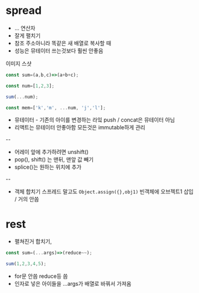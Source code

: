 # spread
- ... 연산자
- 잘게 펼치기
- 참조 주소아니라 똑같은 새 배열로 복사할 때 
- 성능은 뮤테이터 쓰는것보다 훨씬 안좋음

이미지 스샷

```javascript
const sum=(a,b,c)=>(a+b+c);

const num=[1,2,3];

sum(...num);

const mem=['k','m', ...num, 'j','l'];

```

* 뮤테이터 - 기존의 아이를 변경하는 라잌 push / concat은 뮤테이터 아님
* 리액트는 뮤테이터 안좋아함 모든것은 immutable하게 관리
  
--

* 어레이 앞에 추가하려면 unshift()
* pop(), shift() 는 맨뒤, 맨앞 값 빼기
* splice()는 원하는 위치에 추가

--

* 객체 합치기 스프레드 말고도 `Object.assign({},obj1)`  빈객체에 오브젝트1 삽입 / 거의 안씀


# rest
- 펼쳐진거 합치기,

```javascript
const sum=(...args)=>(reduce~~);

sum(1,2,3,4,5);
```
* for문 안씀 reduce등 씀
* 인자로 넣은 아이들을 ...args가 배열로 바꿔서 가져옴
